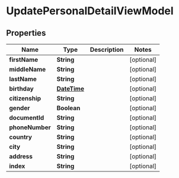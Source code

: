 # UpdatePersonalDetailViewModel

## Properties
Name | Type | Description | Notes
------------ | ------------- | ------------- | -------------
**firstName** | **String** |  |  [optional]
**middleName** | **String** |  |  [optional]
**lastName** | **String** |  |  [optional]
**birthday** | [**DateTime**](DateTime.md) |  |  [optional]
**citizenship** | **String** |  |  [optional]
**gender** | **Boolean** |  |  [optional]
**documentId** | **String** |  |  [optional]
**phoneNumber** | **String** |  |  [optional]
**country** | **String** |  |  [optional]
**city** | **String** |  |  [optional]
**address** | **String** |  |  [optional]
**index** | **String** |  |  [optional]
